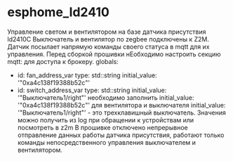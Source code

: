 # esphome_ld2410
 Управление светом и вентилятором на базе датчика присутствия ld2410C
Выключатель и вентилятор по zegbee подключены к Z2M.  Датчик посылает напрямую команды своего статуса в mqtt для их управления. Перед сборкой прошивки нЕобходимо настроить секцию mqtt: для доступа к брокеру.
globals:
  - id: fan_address_var
    type: std::string
    initial_value: '"0xa4c138f19388b52c"'
  - id: switch_address_var
    type: std::string
    initial_value: '"Выключатель1/right"'
 необходимо заполнить initial_value: '"0xa4c138f19388b52c"'  для вентилятора и выключателя  initial_value: '"Выключатель1/right"' - это трехклавишный выключатель. Значения можно получить из log при обращении к устройствам или посмотреть в z2m
В прошивке отключено непрерывное отправление данных работы датчика присутствия, работают только команды непосредственного управления выключателем и вентилятором.
